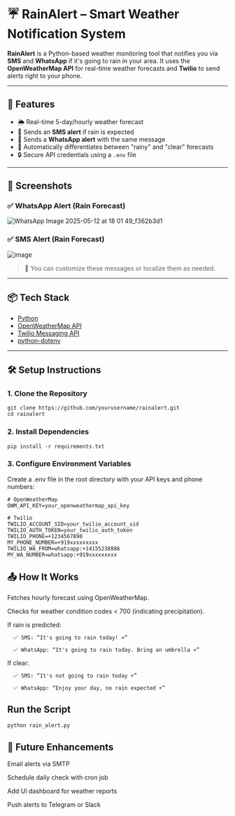 # ☔ RainAlert – Smart Weather Notification System

**RainAlert** is a Python-based weather monitoring tool that notifies you via **SMS** and **WhatsApp** if it's going to rain in your area. It uses the **OpenWeatherMap API** for real-time weather forecasts and **Twilio** to send alerts right to your phone.

---

## 🚀 Features

- 🌦️ Real-time 5-day/hourly weather forecast
- 📲 Sends an **SMS alert** if rain is expected
- 💬 Sends a **WhatsApp alert** with the same message
- 🔁 Automatically differentiates between "rainy" and "clear" forecasts
- 🔒 Secure API credentials using a `.env` file

---

## 📸 Screenshots

### ✅ WhatsApp Alert (Rain Forecast)

![WhatsApp Image 2025-05-12 at 18 01 49_f362b3d1](https://github.com/user-attachments/assets/17db8148-eece-49cf-bf5f-8f050121256d)



### ✅ SMS Alert (Rain Forecast)

![image](https://github.com/user-attachments/assets/be8b03d0-e668-4e6e-94a7-3aab3a1ccdb4)


> 🔁 You can customize these messages or localize them as needed.

---

## 📦 Tech Stack

- [Python](https://www.python.org/)
- [OpenWeatherMap API](https://openweathermap.org/forecast5)
- [Twilio Messaging API](https://www.twilio.com/)
- [python-dotenv](https://pypi.org/project/python-dotenv/)

---

## 🛠️ Setup Instructions

### 1. Clone the Repository

```
git clone https://github.com/yourusername/rainalert.git
cd rainalert
```
### 2. Install Dependencies
```
pip install -r requirements.txt
```

### 3. Configure Environment Variables
Create a .env file in the root directory with your API keys and phone numbers:

```
# OpenWeatherMap
OWM_API_KEY=your_openweathermap_api_key

# Twilio
TWILIO_ACCOUNT_SID=your_twilio_account_sid
TWILIO_AUTH_TOKEN=your_twilio_auth_token
TWILIO_PHONE=+1234567890
MY_PHONE_NUMBER=+919xxxxxxxxx
TWILIO_WA_FROM=whatsapp:+14155238886
MY_WA_NUMBER=whatsapp:+919xxxxxxxxx
```

## 📤 How It Works
Fetches hourly forecast using OpenWeatherMap.

Checks for weather condition codes < 700 (indicating precipitation).

If rain is predicted:

      ✅ SMS: “It's going to rain today! ☔”

      ✅ WhatsApp: “It's going to rain today. Bring an umbrella ☔”

If clear:

      ✅ SMS: “It's not going to rain today ☀️”

      ✅ WhatsApp: “Enjoy your day, no rain expected ☀️”
## Run the Script
```
python rain_alert.py
```
## 🧠 Future Enhancements
Email alerts via SMTP

Schedule daily check with cron job

Add UI dashboard for weather reports

Push alerts to Telegram or Slack
